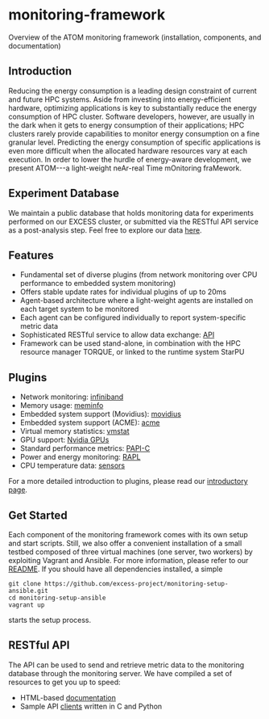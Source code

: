 # monitoring-framework
Overview of the ATOM monitoring framework (installation, components, and documentation)

## Introduction
Reducing the energy consumption is a leading design constraint of current and future HPC systems. Aside from investing into energy-efficient hardware, optimizing applications is key to substantially reduce the energy consumption of HPC cluster. Software developers, however, are usually in the dark when it gets to energy consumption of their applications; HPC clusters rarely provide capabilities to monitor energy consumption on a fine granular level. Predicting the energy consumption of specific applications is even more difficult when the allocated hardware resources vary at each execution. In order to lower the hurdle of energy-aware development, we present ATOM---a light-weight neAr-real Time mOnitoring fraMework.


## Experiment Database
We maintain a public database that holds monitoring data for experiments performed on our EXCESS cluster, or submitted via the RESTful API service as a post-analysis step. Feel free to explore our data [here](http://mf.excess-project.eu).

## Features
- Fundamental set of diverse plugins (from network monitoring over CPU performance to embedded system monitoring)
- Offers stable update rates for individual plugins of up to 20ms
- Agent-based architecture where a light-weight agents are installed on each target system to be monitored
- Each agent can be configured individually to report system-specific metric data
- Sophisticated RESTful service to allow data exchange: [API](https://excess-project.github.io/monitoring-server)
- Framework can be used stand-alone, in combination with the HPC resource manager TORQUE, or linked to the runtime system StarPU 


## Plugins
- Network monitoring: [infiniband](https://github.com/excess-project/monitoring-agent/blob/master/src/plugins/c/infiniband/README.md)
- Memory usage: [meminfo](https://github.com/excess-project/monitoring-agent/blob/master/src/plugins/c/meminfo/README.md)
- Embedded system support (Movidius): [movidius](https://github.com/excess-project/monitoring-agent/blob/master/src/plugins/c/movidius_arduino)
- Embedded system support (ACME): [acme](https://github.com/excess-project/monitoring-agent/blob/master/src/plugins/c/acme)
- Virtual memory statistics: [vmstat](https://github.com/excess-project/monitoring-agent/blob/master/src/plugins/c/vmstat/README.md)
- GPU support: [Nvidia GPUs](https://github.com/excess-project/monitoring-agent/blob/master/src/plugins/c/nvidia/README.md)
- Standard performance metrics: [PAPI-C](https://github.com/excess-project/monitoring-agent/blob/master/src/plugins/c/papi/README.md)
- Power and energy monitoring: [RAPL](https://github.com/excess-project/monitoring-agent/blob/master/src/plugins/c/rapl/README.md)
- CPU temperature data: [sensors](https://github.com/excess-project/monitoring-agent/blob/master/src/plugins/c/sensors/README.md)

For a more detailed introduction to plugins, please read our [introductory page](https://github.com/excess-project/monitoring-agent/blob/master/src/plugins/README.md).


## Get Started
Each component of the monitoring framework comes with its own setup and start scripts. Still, we also offer a convenient installation of a small testbed composed of three virtual machines (one server, two workers) by exploiting Vagrant and Ansible. For more information, please refer to our [README](https://github.com/excess-project/monitoring-setup-ansible/blob/master/README.md). If you should have all dependencies installed, a simple

```
git clone https://github.com/excess-project/monitoring-setup-ansible.git
cd monitoring-setup-ansible
vagrant up
```
starts the setup process.


## RESTful API
The API can be used to send and retrieve metric data to the monitoring database through the monitoring server. We have compiled a set of resources to get you up to speed:

- HTML-based [documentation](https://excess-project.github.io/monitoring-server)
- Sample API [clients](https://github.com/excess-project/monitoring-api) written in C and Python
